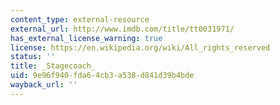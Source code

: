 ```yaml
---
content_type: external-resource
external_url: http://www.imdb.com/title/tt0031971/
has_external_license_warning: true
license: https://en.wikipedia.org/wiki/All_rights_reserved
status: ''
title: _Stagecoach_
uid: 9e96f940-fda6-4cb3-a538-d841d39b4bde
wayback_url: ''
---
```

